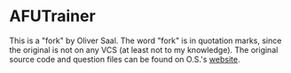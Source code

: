 # AFUTrainer

This is a "fork" by Oliver Saal. The word "fork" is in quotation marks, since the original is not on any VCS (at least not to my knowledge). The original source code and question files can be found on O.S.'s [website](http://www.oliver-saal.de/software/afutrainer/).
